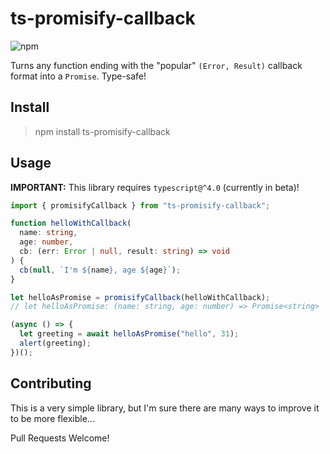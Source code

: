 # ts-promisify-callback

![npm](https://img.shields.io/npm/v/ts-promisify-callback)

Turns any function ending with the "popular" `(Error, Result)` callback format into a `Promise`. Type-safe!

## Install

> npm install ts-promisify-callback

## Usage

**IMPORTANT:** This library requires `typescript@^4.0` (currently in beta)!

```ts
import { promisifyCallback } from "ts-promisify-callback";

function helloWithCallback(
  name: string,
  age: number,
  cb: (err: Error | null, result: string) => void
) {
  cb(null, `I'm ${name}, age ${age}`);
}

let helloAsPromise = promisifyCallback(helloWithCallback);
// let helloAsPromise: (name: string, age: number) => Promise<string>

(async () => {
  let greeting = await helloAsPromise("hello", 31);
  alert(greeting);
})();
```

## Contributing

This is a very simple library, but I'm sure there are many ways to improve it to be more flexible...

Pull Requests Welcome!
